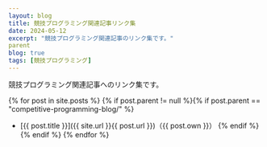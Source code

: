 ```yaml
---
layout: blog
title: 競技プログラミング関連記事リンク集
date: 2024-05-12
excerpt: "競技プログラミング関連記事のリンク集です。"
parent
blog: true
tags: [競技プログラミング]
---
```


競技プログラミング関連記事へのリンク集です。

{% for post in site.posts %}
{% if post.parent != null %}{% if post.parent == "competitive-programming-blog/" %}
- [{{ post.title }}]({{ site.url }}{{ post.url }})（{{ post.own }}）
{% endif %}{% endif %}
{% endfor %}
